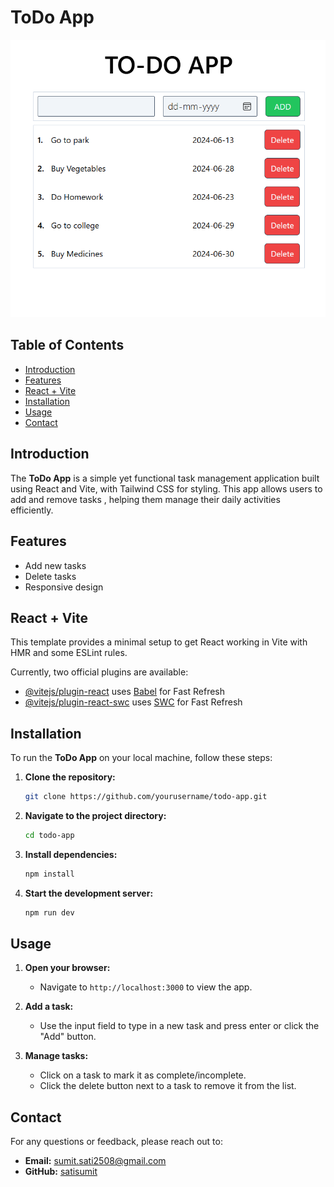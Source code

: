 # ToDo App

![ToDo App](./img/img.png)

## Table of Contents
- [Introduction](#introduction)
- [Features](#features)
- [React + Vite](#react--vite)
- [Installation](#installation)
- [Usage](#usage)
- [Contact](#contact)

## Introduction
The **ToDo App** is a simple yet functional task management application built using React and Vite, with Tailwind CSS for styling. This app allows users to add and remove tasks , helping them manage their daily activities efficiently.

## Features
- Add new tasks
- Delete tasks
- Responsive design

## React + Vite
This template provides a minimal setup to get React working in Vite with HMR and some ESLint rules.

Currently, two official plugins are available:
- [@vitejs/plugin-react](https://github.com/vitejs/vite-plugin-react/blob/main/packages/plugin-react/README.md) uses [Babel](https://babeljs.io/) for Fast Refresh
- [@vitejs/plugin-react-swc](https://github.com/vitejs/vite-plugin-react-swc) uses [SWC](https://swc.rs/) for Fast Refresh

## Installation
To run the **ToDo App** on your local machine, follow these steps:

1. **Clone the repository:**
    ```bash
    git clone https://github.com/yourusername/todo-app.git
    ```

2. **Navigate to the project directory:**
    ```bash
    cd todo-app
    ```

3. **Install dependencies:**
    ```bash
    npm install
    ```

4. **Start the development server:**
    ```bash
    npm run dev
    ```

## Usage
1. **Open your browser:**
    - Navigate to `http://localhost:3000` to view the app.

2. **Add a task:**
    - Use the input field to type in a new task and press enter or click the "Add" button.

3. **Manage tasks:**
    - Click on a task to mark it as complete/incomplete.
    - Click the delete button next to a task to remove it from the list.
## Contact
For any questions or feedback, please reach out to:

- **Email:** sumit.sati2508@gmail.com
- **GitHub:** [satisumit](https://github.com/satisumit)
